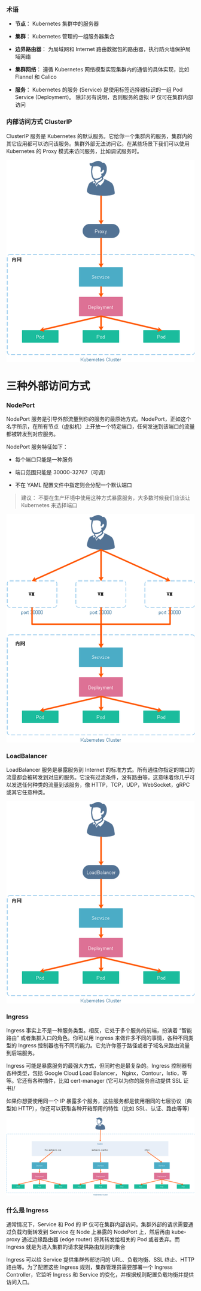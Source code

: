 ### 术语

- **节点**： Kubernetes 集群中的服务器

- **集群**： Kubernetes 管理的一组服务器集合

- **边界路由器**： 为局域网和 Internet 路由数据包的路由器，执行防火墙保护局域网络

- **集群网络**： 遵循 Kubernetes 网络模型实现集群内的通信的具体实现，比如 Flannel 和 Calico

- **服务**： Kubernetes 的服务 (Service) 是使用标签选择器标识的一组 Pod Service (Deployment)。 除非另有说明，否则服务的虚拟 IP 仅可在集群内部访问

### 内部访问方式 ClusterIP

ClusterIP 服务是 Kubernetes 的默认服务。它给你一个集群内的服务，集群内的其它应用都可以访问该服务。集群外部无法访问它。在某些场景下我们可以使用 Kubernetes 的 Proxy 模式来访问服务，比如调试服务时。

![](../img/12-00000011.png)

# 三种外部访问方式

### NodePort

NodePort 服务是引导外部流量到你的服务的最原始方式。NodePort，正如这个名字所示，在所有节点（虚拟机）上开放一个特定端口，任何发送到该端口的流量都被转发到对应服务。

NodePort 服务特征如下：

- 每个端口只能是一种服务

- 端口范围只能是 30000-32767（可调）

- 不在 YAML 配置文件中指定则会分配一个默认端口

> 建议： 不要在生产环境中使用这种方式暴露服务，大多数时候我们应该让 Kubernetes 来选择端口

![](../img/12-00000012.png)

### LoadBalancer

LoadBalancer 服务是暴露服务到 Internet 的标准方式。所有通往你指定的端口的流量都会被转发到对应的服务。它没有过滤条件，没有路由等。这意味着你几乎可以发送任何种类的流量到该服务，像 HTTP，TCP，UDP，WebSocket，gRPC 或其它任意种类。

![](../img/12-00000013.png)

### Ingress

Ingress 事实上不是一种服务类型。相反，它处于多个服务的前端，扮演着 “智能路由” 或者集群入口的角色。你可以用 Ingress 来做许多不同的事情，各种不同类型的 Ingress 控制器也有不同的能力。它允许你基于路径或者子域名来路由流量到后端服务。

Ingress 可能是暴露服务的最强大方式，但同时也是最复杂的。Ingress 控制器有各种类型，包括 Google Cloud Load Balancer， Nginx，Contour，Istio，等等。它还有各种插件，比如 cert-manager (它可以为你的服务自动提供 SSL 证书)/

如果你想要使用同一个 IP 暴露多个服务，这些服务都是使用相同的七层协议（典型如 HTTP），你还可以获取各种开箱即用的特性（比如 SSL、认证、路由等等）

![](../img/12-00000014.png)

### 什么是 Ingress

通常情况下，Service 和 Pod 的 IP 仅可在集群内部访问。集群外部的请求需要通过负载均衡转发到 Service 在 Node 上暴露的 NodePort 上，然后再由 kube-proxy 通过边缘路由器 (edge router) 将其转发给相关的 Pod 或者丢弃。而 Ingress 就是为进入集群的请求提供路由规则的集合

Ingress 可以给 Service 提供集群外部访问的 URL、负载均衡、SSL 终止、HTTP 路由等。为了配置这些 Ingress 规则，集群管理员需要部署一个 Ingress Controller，它监听 Ingress 和 Service 的变化，并根据规则配置负载均衡并提供访问入口。
